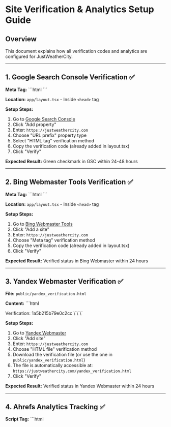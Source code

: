 # Site Verification & Analytics Setup Guide

## Overview
This document explains how all verification codes and analytics are configured for JustWeatherCity.

---

## 1. Google Search Console Verification ✅

**Meta Tag:**
\`\`\`html
<meta name="google-site-verification" content="Kn10tOYvW8yEXhqnZoSACfnWWHzCWh7dIs67GpMPNDU" />
\`\`\`

**Location:** `app/layout.tsx` - Inside `<head>` tag

**Setup Steps:**
1. Go to [Google Search Console](https://search.google.com/search-console)
2. Click "Add property"
3. Enter: `https://justweathercity.com`
4. Choose "URL prefix" property type
5. Select "HTML tag" verification method
6. Copy the verification code (already added in layout.tsx)
7. Click "Verify"

**Expected Result:** Green checkmark in GSC within 24-48 hours

---

## 2. Bing Webmaster Tools Verification ✅

**Meta Tag:**
\`\`\`html
<meta name="msvalidate.01" content="59D81615960C1B888C89F1E8E4DA3A8A" />
\`\`\`

**Location:** `app/layout.tsx` - Inside `<head>` tag

**Setup Steps:**
1. Go to [Bing Webmaster Tools](https://www.bing.com/webmasters)
2. Click "Add a site"
3. Enter: `https://justweathercity.com`
4. Choose "Meta tag" verification method
5. Copy the verification code (already added in layout.tsx)
6. Click "Verify"

**Expected Result:** Verified status in Bing Webmaster within 24 hours

---

## 3. Yandex Webmaster Verification ✅

**File:** `public/yandex_verification.html`

**Content:**
\`\`\`html
<!DOCTYPE html>
<html>
  <head>
    <meta http-equiv="Content-Type" content="text/html; charset=UTF-8" />
  </head>
  <body>
    Verification: 1a5b215b79e0c2cc
  </body>
</html>
\`\`\`

**Setup Steps:**
1. Go to [Yandex Webmaster](https://webmaster.yandex.com/)
2. Click "Add site"
3. Enter: `https://justweathercity.com`
4. Choose "HTML file" verification method
5. Download the verification file (or use the one in `public/yandex_verification.html`)
6. The file is automatically accessible at: `https://justweathercity.com/yandex_verification.html`
7. Click "Verify"

**Expected Result:** Verified status in Yandex Webmaster within 24 hours

---

## 4. Ahrefs Analytics Tracking ✅

**Script Tag:**
\`\`\`html
<script 
  src="https://analytics.ahrefs.com/analytics.js" 
  data-key="HHoBZvX8Wx3vdJabn3t0Ow" 
  async
/>
\`\`\`

**Location:** `app/layout.tsx` - Inside `<head>` tag

**Features:**
- Tracks backlinks and referring domains
- Monitors keyword rankings
- Analyzes competitor activity
- Async loading (non-blocking)

**Setup Steps:**
1. Go to [Ahrefs](https://ahrefs.com/)
2. Log in to your account
3. Go to Site Explorer
4. Enter: `justweathercity.com`
5. The script is already added and tracking automatically
6. Data will appear in Ahrefs dashboard within 24-48 hours

**Expected Result:** Site data visible in Ahrefs dashboard

---

## Verification Checklist

### Before Deployment
- [ ] Google verification meta tag in `app/layout.tsx`
- [ ] Bing verification meta tag in `app/layout.tsx`
- [ ] Ahrefs script in `app/layout.tsx`
- [ ] Yandex verification file at `public/yandex_verification.html`
- [ ] All scripts have `async` attribute
- [ ] No console errors in browser DevTools

### After Deployment
- [ ] Deploy to Vercel
- [ ] Verify all codes in respective webmaster tools
- [ ] Check Google Search Console for indexation
- [ ] Monitor Bing Webmaster for crawl stats
- [ ] Verify Yandex file is accessible at `/yandex_verification.html`
- [ ] Confirm Ahrefs is tracking in dashboard

---

## Troubleshooting

### Google Verification Not Working
- Ensure meta tag is in `<head>` before `<body>`
- Wait 24-48 hours for verification
- Check that domain is correctly added in GSC

### Bing Verification Not Working
- Verify meta tag is exactly as provided
- Ensure site is deployed and accessible
- Check Bing Webmaster for any error messages

### Yandex File Not Found
- Verify file exists at `public/yandex_verification.html`
- Check that Vercel deployment includes public folder
- Access directly: `https://justweathercity.com/yandex_verification.html`

### Ahrefs Not Tracking
- Verify script is loading (check Network tab in DevTools)
- Ensure data-key is correct: `HHoBZvX8Wx3vdJabn3t0Ow`
- Wait 24-48 hours for initial data collection

---

## Timeline for Results

| Tool | Verification Time | Data Collection | Full Results |
|------|------------------|-----------------|--------------|
| Google | 24-48 hours | Immediate | 1-2 weeks |
| Bing | 24 hours | Immediate | 1-2 weeks |
| Yandex | 24 hours | Immediate | 1-2 weeks |
| Ahrefs | Immediate | 24-48 hours | 1 week |

---

## Next Steps

1. **Deploy to Vercel** - Push changes to GitHub
2. **Verify in Webmaster Tools** - Complete verification in all 4 tools
3. **Submit Sitemap** - Submit `sitemap.xml` to GSC and Bing
4. **Monitor Rankings** - Track keyword rankings in Ahrefs
5. **Analyze Traffic** - Monitor GA4 and Ahrefs data

---

## Support

For issues with verification:
- Google: [Search Console Help](https://support.google.com/webmasters)
- Bing: [Webmaster Tools Help](https://www.bing.com/webmasters/help)
- Yandex: [Webmaster Help](https://yandex.com/support/webmaster/)
- Ahrefs: [Support Center](https://ahrefs.com/help)
